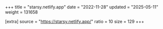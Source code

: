 +++
title = "starsy.netlify.app"
date = "2022-11-28"
updated = "2025-05-11"
weight = 131658

[extra]
source = "https://starsy.netlify.app/"
ratio = 10
size = 129
+++
